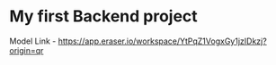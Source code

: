 # My first Backend project

Model Link - https://app.eraser.io/workspace/YtPqZ1VogxGy1jzIDkzj?origin=qr